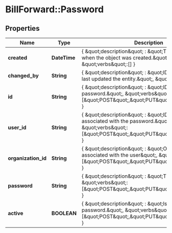 # BillForward::Password

## Properties
Name | Type | Description | Notes
------------ | ------------- | ------------- | -------------
**created** | **DateTime** | { \&quot;description\&quot; : \&quot;The UTC DateTime when the object was created.\&quot;, \&quot;verbs\&quot;:[] } | [optional] 
**changed_by** | **String** | { \&quot;description\&quot; : \&quot;ID of the user who last updated the entity.\&quot;, \&quot;verbs\&quot;:[] } | [optional] 
**id** | **String** | { \&quot;description\&quot; : \&quot;ID of the password.\&quot;, \&quot;verbs\&quot;:[\&quot;POST\&quot;,\&quot;PUT\&quot;,\&quot;GET\&quot;] } | [optional] 
**user_id** | **String** | { \&quot;description\&quot; : \&quot;ID of the user associated with the password.\&quot;, \&quot;verbs\&quot;:[\&quot;POST\&quot;,\&quot;PUT\&quot;,\&quot;GET\&quot;] } | 
**organization_id** | **String** | { \&quot;description\&quot; : \&quot;Organization associated with the user\&quot;, \&quot;verbs\&quot;:[\&quot;POST\&quot;,\&quot;PUT\&quot;,\&quot;GET\&quot;] } | 
**password** | **String** | { \&quot;description\&quot; : \&quot;The password.\&quot;, \&quot;verbs\&quot;:[\&quot;POST\&quot;,\&quot;PUT\&quot;,\&quot;GET\&quot;] } | 
**active** | **BOOLEAN** | { \&quot;description\&quot; : \&quot;Is this the active password.\&quot;, \&quot;verbs\&quot;:[\&quot;POST\&quot;,\&quot;PUT\&quot;,\&quot;GET\&quot;] } | [default to false]


